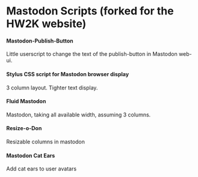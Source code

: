# Mastodon Scripts (forked for the HW2K website)

#### Mastodon-Publish-Button
Little userscript to change the text of the publish-button in Mastodon web-ui.

####  Stylus CSS script for Mastodon browser display
3 column layout. Tighter text display.

#### Fluid Mastodon
Mastodon, taking all available width, assuming 3 columns.

#### Resize-o-Don
Resizable columns in mastodon

#### Mastodon Cat Ears
Add cat ears to user avatars
